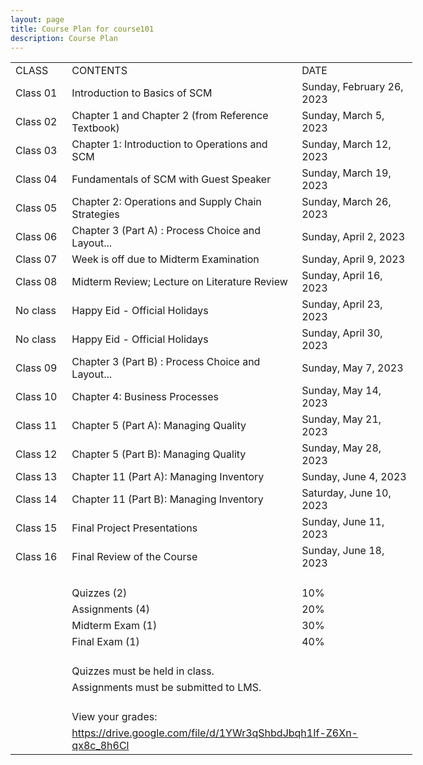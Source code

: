 ```yaml
---
layout: page
title: Course Plan for course101
description: Course Plan
---
```


<div id="course101_22939" align=center x:publishsource="Excel">

<table border=0 cellpadding=0 cellspacing=0 width=642 style='border-collapse:
 collapse;table-layout:fixed;width:482pt'>
 <col width=81 style='mso-width-source:userset;mso-width-alt:2602;width:61pt'>
 <col width=381 style='mso-width-source:userset;mso-width-alt:12202;width:286pt'>
 <col width=180 style='mso-width-source:userset;mso-width-alt:5760;width:135pt'>
 <tr height=21 style='height:16.0pt'>
  <td height=21 width=81 style='height:16.0pt;width:61pt'>CLASS</td>
  <td width=381 style='width:286pt'>CONTENTS</td>
  <td width=180 style='width:135pt'>DATE</td>
 </tr>
 <tr height=21 style='height:16.0pt'>
  <td height=21 style='height:16.0pt'>Class 01</td>
  <td>Introduction to Basics of SCM</td>
  <td>Sunday, February 26, 2023</td>
 </tr>
 <tr height=21 style='height:16.0pt'>
  <td height=21 style='height:16.0pt'>Class 02</td>
  <td>Chapter 1 and Chapter 2 (from Reference Textbook)</td>
  <td>Sunday, March 5, 2023</td>
 </tr>
 <tr height=21 style='height:16.0pt'>
  <td height=21 style='height:16.0pt'>Class 03</td>
  <td>Chapter 1: Introduction to Operations and SCM</td>
  <td>Sunday, March 12, 2023</td>
 </tr>
 <tr height=21 style='height:16.0pt'>
  <td height=21 style='height:16.0pt'>Class 04</td>
  <td>Fundamentals of SCM with Guest Speaker</td>
  <td>Sunday, March 19, 2023</td>
 </tr>
 <tr height=21 style='height:16.0pt'>
  <td height=21 style='height:16.0pt'>Class 05</td>
  <td>Chapter 2: Operations and Supply Chain Strategies</td>
  <td>Sunday, March 26, 2023</td>
 </tr>
 <tr height=21 style='height:16.0pt'>
  <td height=21 style='height:16.0pt'>Class 06</td>
  <td>Chapter 3 (Part A) : Process Choice and Layout...</td>
  <td>Sunday, April 2, 2023</td>
 </tr>
 <tr height=21 style='height:16.0pt'>
  <td height=21 style='height:16.0pt'>Class 07</td>
  <td>Week is off due to Midterm Examination</td>
  <td>Sunday, April 9, 2023</td>
 </tr>
 <tr height=21 style='height:16.0pt'>
  <td height=21 style='height:16.0pt'>Class 08</td>
  <td>Midterm Review; Lecture on Literature Review</td>
  <td>Sunday, April 16, 2023</td>
 </tr>
 <tr height=21 style='height:16.0pt'>
  <td height=21 style='height:16.0pt'>No class</td>
  <td>Happy Eid - Official Holidays</td>
  <td>Sunday, April 23, 2023</td>
 </tr>
 <tr height=21 style='height:16.0pt'>
  <td height=21 style='height:16.0pt'>No class</td>
  <td>Happy Eid - Official Holidays</td>
  <td>Sunday, April 30, 2023</td>
 </tr>
 <tr height=21 style='height:16.0pt'>
  <td height=21 style='height:16.0pt'>Class 09</td>
  <td>Chapter 3 (Part B) : Process Choice and Layout...</td>
  <td>Sunday, May 7, 2023</td>
 </tr>
 <tr height=21 style='height:16.0pt'>
  <td height=21 style='height:16.0pt'>Class 10</td>
  <td>Chapter 4: Business Processes</td>
  <td>Sunday, May 14, 2023</td>
 </tr>
 <tr height=21 style='height:16.0pt'>
  <td height=21 style='height:16.0pt'>Class 11</td>
  <td>Chapter 5 (Part A): Managing Quality</td>
  <td>Sunday, May 21, 2023</td>
 </tr>
 <tr height=21 style='height:16.0pt'>
  <td height=21 style='height:16.0pt'>Class 12</td>
  <td>Chapter 5 (Part B): Managing Quality</td>
  <td>Sunday, May 28, 2023</td>
 </tr>
 <tr height=21 style='height:16.0pt'>
  <td height=21 style='height:16.0pt'>Class 13</td>
  <td>Chapter 11 (Part A): Managing Inventory</td>
  <td>Sunday, June 4, 2023</td>
 </tr>
 <tr height=21 style='height:16.0pt'>
  <td height=21 style='height:16.0pt'>Class 14</td>
  <td>Chapter 11 (Part B): Managing Inventory</td>
  <td>Saturday, June 10, 2023</td>
 </tr>
 <tr height=21 style='height:16.0pt'>
  <td height=21 style='height:16.0pt'>Class 15</td>
  <td>Final Project Presentations</td>
  <td>Sunday, June 11, 2023</td>
 </tr>
 <tr height=21 style='height:16.0pt'>
  <td height=21 style='height:16.0pt'>Class 16</td>
  <td>Final Review of the Course</td>
  <td>Sunday, June 18, 2023</td>
 </tr>
 <tr height=21 style='height:16.0pt'>
  <td height=21 colspan=3 style='height:16.0pt;mso-ignore:colspan'></td>
 </tr>
 <tr height=21 style='height:16.0pt'>
  <td height=21 style='height:16.0pt'></td>
  <td>Quizzes (2)</td>
  <td class=xl65>10%</td>
 </tr>
 <tr height=21 style='height:16.0pt'>
  <td height=21 style='height:16.0pt'></td>
  <td>Assignments (4)</td>
  <td class=xl65>20%</td>
 </tr>
 <tr height=21 style='height:16.0pt'>
  <td height=21 style='height:16.0pt'></td>
  <td>Midterm Exam (1)</td>
  <td class=xl65>30%</td>
 </tr>
 <tr height=21 style='height:16.0pt'>
  <td height=21 style='height:16.0pt'></td>
  <td>Final Exam (1)</td>
  <td class=xl65>40%</td>
 </tr>
 <tr height=21 style='height:16.0pt'>
  <td height=21 colspan=3 style='height:16.0pt;mso-ignore:colspan'></td>
 </tr>
 <tr height=21 style='height:16.0pt'>
  <td height=21 style='height:16.0pt'></td>
  <td>Quizzes must be held in class.</td>
  <td></td>
 </tr>
 <tr height=21 style='height:16.0pt'>
  <td height=21 style='height:16.0pt'></td>
  <td>Assignments must be submitted to LMS.</td>
  <td></td>
 </tr>
 <tr height=21 style='height:16.0pt'>
  <td height=21 colspan=3 style='height:16.0pt;mso-ignore:colspan'></td>
 </tr>
 <tr height=21 style='height:16.0pt'>
  <td height=21 style='height:16.0pt'></td>
  <td>View your grades:</td>
  <td></td>
 </tr>
 <tr height=21 style='height:16.0pt'>
  <td height=21 style='height:16.0pt'></td>
  <td class=xl66 colspan=2 style='mso-ignore:colspan'><a
  href="https://drive.google.com/file/d/1YWr3qShbdJbqh1If-Z6Xn-qx8c_8h6Cl"
  title="Link for grades">https://drive.google.com/file/d/1YWr3qShbdJbqh1If-Z6Xn-qx8c_8h6Cl</a></td>
 </tr>
 <tr height=0 style='display:none'>
  <td width=81 style='width:61pt'></td>
  <td width=381 style='width:286pt'></td>
  <td width=180 style='width:135pt'></td>
 </tr>
</table>

</div>
